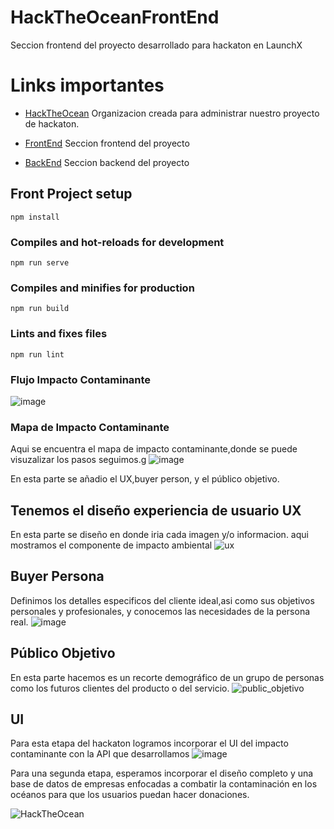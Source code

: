 # HackTheOceanFrontEnd
Seccion frontend del proyecto desarrollado para hackaton en LaunchX
# Links importantes

- [HackTheOcean](https://github.com/HackTheOcean) Organizacion creada para administrar nuestro proyecto de hackaton.

- [FrontEnd](https://github.com/HackTheOcean/HackTheOceanFrontEnd) Seccion frontend del proyecto

- [BackEnd](https://github.com/HackTheOcean/HackTheOceanBackEnd) Seccion backend del proyecto

## Front Project setup
```
npm install
```

### Compiles and hot-reloads for development
```
npm run serve
```

### Compiles and minifies for production
```
npm run build
```

### Lints and fixes files
```
npm run lint
```

### Flujo Impacto Contaminante 
![image](https://user-images.githubusercontent.com/48570016/168496404-05725370-1471-4753-9a5e-a23a44258706.png)


### Mapa de Impacto Contaminante
Aqui se encuentra el mapa de impacto contaminante,donde se puede visuzalizar los pasos seguimos.g
![image](https://i.ibb.co/MgYzVfj/map-acuatico.png)

En esta parte  se añadio el UX,buyer person, y el público objetivo.


## Tenemos el diseño experiencia de usuario UX
En esta parte se diseño en donde iria cada imagen y/o informacion.
aqui mostramos el componente de impacto ambiental
![ux](https://user-images.githubusercontent.com/33709574/168485811-10886cd5-40f6-4dac-a639-2f8757acd3a3.png)


## Buyer Persona
Definimos los detalles especificos del cliente ideal,asi como sus objetivos personales y profesionales,
y conocemos las necesidades de la persona real.
![image](https://user-images.githubusercontent.com/33709574/168485833-55ab5370-6d96-469a-8399-d551febd59fe.png)

## Público Objetivo
En esta parte hacemos es un recorte demográfico de un grupo de personas como los futuros clientes del producto o del servicio.
![public_objetivo](https://user-images.githubusercontent.com/33709574/168485838-bb480894-14c5-4903-ace4-bf468baa801a.jpg)

## UI
Para esta etapa del hackaton logramos incorporar el UI del impacto contaminante con la API que desarrollamos
![image](https://user-images.githubusercontent.com/48570016/168500992-2debec8e-dfdd-42a7-954c-60106175092d.png)

Para una segunda etapa, esperamos incorporar el diseño completo y una base de datos de empresas enfocadas a combatir la contaminación en los océanos para que los usuarios puedan hacer donaciones.

![HackTheOcean](https://user-images.githubusercontent.com/48570016/168501093-747c88e3-c48a-435b-b2a2-b9e9278a3b78.jpg)


